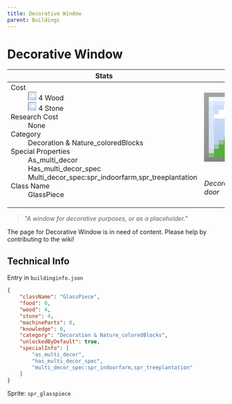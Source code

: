 ```yaml
---
title: Decorative Window
parent: Buildings
---
```

# Decorative Window

[//]: # (Pre-generated content)
<table><thead><tr><th>Stats</th><th>Image</th></tr></thead><tbody><tr><td><dl><dt>Cost</dt><dd><div class="resource-icon"><img style="object-position: -637px -751px;" src="https://tfe2-wiki.github.io/assets/sprites.png"></div> 4 Wood<br><div class="resource-icon"><img style="object-position: -637px -737px;" src="https://tfe2-wiki.github.io/assets/sprites.png"></div> 4 Stone</dd><dt>Research Cost</dt><dd>None</dd><dt>Category</dt><dd>Decoration & Nature_coloredBlocks</dd><dt>Special Properties</dt><dd>As_multi_decor<br>Has_multi_decor_spec<br>Multi_decor_spec:spr_indoorfarm,spr_treeplantation</dd><dt>Class Name</dt><dd>GlassPiece</dd></dl></td><td><style>.building-image {width: 200px;height: 200px;overflow: hidden;position: relative;}.building-image img {image-rendering: pixelated;object-fit: none;transform: scale(10);transform-origin: left top;position: absolute;left: 0;top: 0;}.resource-image {width: 200px;height: 200px;overflow: hidden;position: relative;}.resource-image img {image-rendering: pixelated;object-fit: none;transform: scale(20);transform-origin: left top;position: absolute;left: 0;top: 0;}.building-icon {width: 20px;height: 20px;overflow: hidden;position: relative;display: inline-block;}.building-icon img {image-rendering: pixelated;object-fit: none;transform: scale(1);transform-origin: left top;position: absolute;left: 0;top: 0;}.resource-icon {width: 20px;height: 20px;overflow: hidden;position: relative;display: inline-block;}.resource-icon img {image-rendering: pixelated;object-fit: none;transform: scale(2);transform-origin: left top;position: absolute;left: 0;top: 0;}</style><div class="building-image"><img style="object-position: -114px -940px;" src="https://tfe2-wiki.github.io/assets/sprites.png" alt="Decorative Window Back"><img style="object-position: -92px -940px;" src="https://tfe2-wiki.github.io/assets/sprites.png" alt="Decorative Window"></div><i>Decorative Window with a door</i></td></tr></tbody></table><blockquote><i>"A window for decorative purposes, or as a placeholder."</i></blockquote>

The page for Decorative Window is in need of content. Please help by contributing to the wiki!

## Technical Info
Entry in `buildinginfo.json`

```json
{
    "className": "GlassPiece",
    "food": 0,
    "wood": 4,
    "stone": 4,
    "machineParts": 0,
    "knowledge": 0,
    "category": "Decoration & Nature_coloredBlocks",
    "unlockedByDefault": true,
    "specialInfo": [
        "as_multi_decor",
        "has_multi_decor_spec",
        "multi_decor_spec:spr_indoorfarm,spr_treeplantation"
    ]
}
```

Sprite: `spr_glasspiece`

